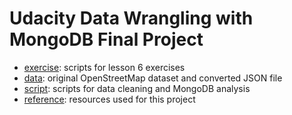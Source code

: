 # Udacity Data Wrangling with MongoDB Final Project

* [exercise](https://github.com/LiChangNY/Udacity_MongoDB/tree/master/exercise): scripts for lesson 6 exercises
* [data](https://github.com/LiChangNY/Udacity_MongoDB/tree/master/data): original OpenStreetMap dataset and converted JSON file
* [script](https://github.com/LiChangNY/Udacity_MongoDB/tree/master/script): scripts for data cleaning and MongoDB analysis
* [reference](https://github.com/LiChangNY/Udacity_MongoDB/tree/master/reference): resources used for this project

